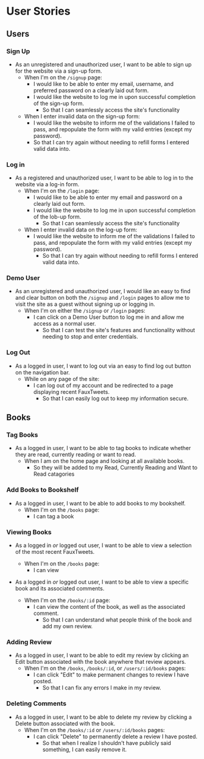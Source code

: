 # User Stories

## Users

### Sign Up

- As an unregistered and unauthorized user, I want to be able to sign up for the website via a sign-up form.
  - When I'm on the `/signup` page:
    - I would like to be able to enter my email, username, and preferred password on a clearly laid out form.
    - I would like the website to log me in upon successful completion of the sign-up form.
      - So that I can seamlessly access the site's functionality
  - When I enter invalid data on the sign-up form:
    - I would like the website to inform me of the validations I failed to pass, and repopulate the form with my valid entries (except my password).
    - So that I can try again without needing to refill forms I entered valid data into.

### Log in

- As a registered and unauthorized user, I want to be able to log in to the website via a log-in form.
  - When I'm on the `/login` page:
    - I would like to be able to enter my email and password on a clearly laid out form.
    - I would like the website to log me in upon successful completion of the lob-up form.
      - So that I can seamlessly access the site's functionality
  - When I enter invalid data on the log-up form:
    - I would like the website to inform me of the validations I failed to pass, and repopulate the form with my valid entries (except my password).
      - So that I can try again without needing to refill forms I entered valid data into.

### Demo User

- As an unregistered and unauthorized user, I would like an easy to find and clear button on both the `/signup` and `/login` pages to allow me to visit the site as a guest without signing up or logging in.
  - When I'm on either the `/signup` or `/login` pages:
    - I can click on a Demo User button to log me in and allow me access as a normal user.
      - So that I can test the site's features and functionality without needing to stop and enter credentials.

### Log Out

- As a logged in user, I want to log out via an easy to find log out button on the navigation bar.
  - While on any page of the site:
    - I can log out of my account and be redirected to a page displaying recent FauxTweets.
      - So that I can easily log out to keep my information secure.

## Books

### Tag Books

- As a logged in user, I want to be able to tag books to indicate whether they are read, currently reading or want to read.
  - When I am on the home page and looking at all available books.
    - So they will be added to my Read, Currently Reading and Want to Read catagories

### Add Books to Bookshelf

- As a logged in user, I want to be able to add books to my bookshelf.
  - When I'm on the `/books` page:
    - I can tag a book

### Viewing Books

- As a logged in _or_ logged out user, I want to be able to view a selection of the most recent FauxTweets.

  - When I'm on the `/books` page:
    - I can view

- As a logged in _or_ logged out user, I want to be able to view a specific book and its associated comments.
  - When I'm on the `/books/:id` page:
    - I can view the content of the book, as well as the associated comment.
      - So that I can understand what people think of the book and add my own review.

### Adding Review

- As a logged in user, I want to be able to edit my review by clicking an Edit button associated with the book anywhere that review appears.
  - When I'm on the `/books`, `/books/:id`, or `/users/:id/books` pages:
    - I can click "Edit" to make permanent changes to review I have posted.
      - So that I can fix any errors I make in my review.

### Deleting Comments

- As a logged in user, I want to be able to delete my review by clicking a Delete button associated with the book.
  - When I'm on the `/books/:id` or `/users/:id/books` pages:
    - I can click "Delete" to permanently delete a review I have posted.
      - So that when I realize I shouldn't have publicly said something, I can easily remove it.
